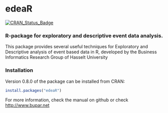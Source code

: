 # edeaR

[![CRAN_Status_Badge](http://www.r-pkg.org/badges/version/edeaR)](https://cran.r-project.org/package=edeaR)


### R-package for exploratory and descriptive event data analysis.

This package provides several useful techniques for Exploratory and Descriptive analysis of event based data in R, developed by the Business Informatics Research Group of Hasselt University

### Installation 

Version 0.8.0 of the package can be installed from CRAN:

```r
install.packages("edeaR")
```


For more information, check the manual on github or check http://www.bupar.net
